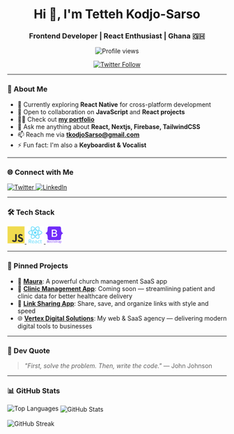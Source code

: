 
<h1 align="center">Hi 👋, I'm Tetteh Kodjo-Sarso</h1>
<h3 align="center">Frontend Developer | React Enthusiast | Ghana 🇬🇭</h3>

<p align="center">
  <img src="https://komarev.com/ghpvc/?username=reggeditt&label=Profile%20views&color=0e75b6&style=flat" alt="Profile views" />
</p>

<p align="center">
  <a href="https://twitter.com/tksarso" target="_blank">
    <img src="https://img.shields.io/twitter/follow/tksarso?logo=twitter&style=for-the-badge" alt="Twitter Follow" />
  </a>
</p>

---

### 🚀 About Me

* 🌱 Currently exploring **React Native** for cross-platform development
* 👯 Open to collaboration on **JavaScript** and **React projects**
* 👨‍💻 Check out [**my portfolio**](https://portfolio-five-steel-89.vercel.app)
* 💬 Ask me anything about **React, Nextjs, Firebase, TailwindCSS**
* 📫 Reach me via **[tkodjoSarso@gmail.com](mailto:tkodjoSarso@gmail.com)**
* ⚡ Fun fact: I'm also a **Keyboardist & Vocalist**

---

### 🌐 Connect with Me

<p align="left">
  <a href="https://twitter.com/tksarso" target="_blank">
    <img src="https://raw.githubusercontent.com/rahuldkjain/github-profile-readme-generator/master/src/images/icons/Social/twitter.svg" alt="Twitter" height="30" width="40" />
  </a>
  <a href="https://linkedin.com/in/tetteh-kodjo-sarso-888989125" target="_blank">
    <img src="https://raw.githubusercontent.com/rahuldkjain/github-profile-readme-generator/master/src/images/icons/Social/linked-in-alt.svg" alt="LinkedIn" height="30" width="40" />
  </a>
</p>

---

### 🛠️ Tech Stack

<p align="left">
  <a href="https://developer.mozilla.org/en-US/docs/Web/JavaScript" target="_blank" rel="noreferrer">
    <img src="https://raw.githubusercontent.com/devicons/devicon/master/icons/javascript/javascript-original.svg" alt="JavaScript" width="40" height="40"/>
  </a>
  <a href="https://reactjs.org/" target="_blank" rel="noreferrer">
    <img src="https://raw.githubusercontent.com/devicons/devicon/master/icons/react/react-original-wordmark.svg" alt="React" width="40" height="40"/>
  </a>
  <a href="https://getbootstrap.com" target="_blank" rel="noreferrer">
    <img src="https://raw.githubusercontent.com/devicons/devicon/master/icons/bootstrap/bootstrap-plain-wordmark.svg" alt="Bootstrap" width="40" height="40"/>
  </a>
</p>

---

### 📌 Pinned Projects

* 🔗 [**Maura**](https://maura-dev.vercel.app): A powerful church management SaaS app
* 🏥 [**Clinic Management App**](#): Coming soon — streamlining patient and clinic data for better healthcare delivery
* 🔗 [**Link Sharing App**](#): Share, save, and organize links with style and speed
* 🌐 [**Vertex Digital Solutions**](#): My web & SaaS agency — delivering modern digital tools to businesses

---

### 💬 Dev Quote

> *"First, solve the problem. Then, write the code."* — John Johnson

---

### 📊 GitHub Stats

<p>
  <img align="left" src="https://github-readme-stats.vercel.app/api/top-langs?username=reggeditt&show_icons=true&locale=en&layout=compact" alt="Top Languages" />
</p>

<p>&nbsp;<img align="center" src="https://github-readme-stats.vercel.app/api?username=reggeditt&show_icons=true&locale=en" alt="GitHub Stats" /></p>

<p><img align="center" src="https://github-readme-streak-stats.herokuapp.com/?user=reggeditt" alt="GitHub Streak" /></p>

